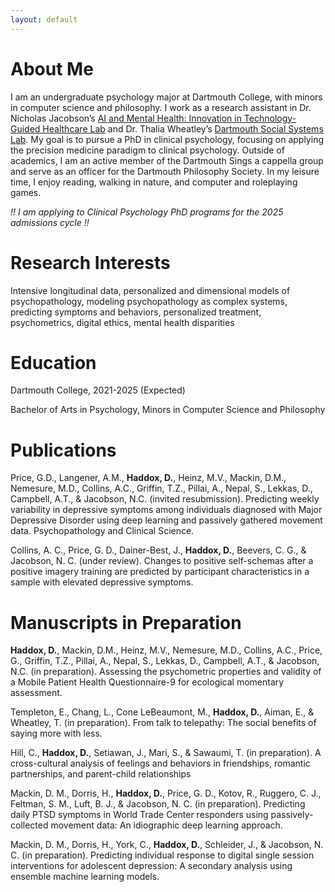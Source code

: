 ```yaml
---
layout: default
---
```


# About Me
I am an undergraduate psychology major at Dartmouth College, with minors in computer science and philosophy. I work as a research assistant in Dr. Nicholas Jacobson’s [AI and Mental Health: Innovation in Technology-Guided Healthcare Lab](https://geiselmed.dartmouth.edu/jacobsonlab/) and Dr. Thalia Wheatley’s [Dartmouth Social Systems Lab](http://www.wheatlab.com). My goal is to pursue a PhD in clinical psychology, focusing on applying the precision medicine paradigm to clinical psychology. Outside of academics, I am an active member of the Dartmouth Sings a cappella group and serve as an officer for the Dartmouth Philosophy Society. In my leisure time, I enjoy reading, walking in nature, and computer and roleplaying games.

*!! I am applying to Clinical Psychology PhD programs for the 2025 admissions cycle !!*

# Research Interests
Intensive longitudinal data, personalized and dimensional models of psychopathology, modeling psychopathology as complex systems, predicting symptoms and behaviors, personalized treatment, psychometrics, digital ethics, mental health disparities

# Education
Dartmouth College, 2021-2025 (Expected)

Bachelor of Arts in Psychology, Minors in Computer Science and Philosophy

# Publications

Price, G.D., Langener, A.M., **Haddox, D.**, Heinz, M.V., Mackin, D.M., Nemesure, M.D., Collins, A.C., Griffin, T.Z., Pillai, A., Nepal, S., Lekkas, D., Campbell, A.T., & Jacobson, N.C. (invited resubmission). Predicting weekly variability in depressive symptoms among individuals diagnosed with Major Depressive Disorder using deep learning and passively gathered movement data. Psychopathology and Clinical Science.

Collins, A. C., Price, G. D., Dainer-Best, J., **Haddox, D.**, Beevers, C. G., & Jacobson, N. C. (under review). Changes to positive self-schemas after a positive imagery training are predicted by participant characteristics in a sample with elevated depressive symptoms.

# Manuscripts in Preparation
**Haddox, D.**, Mackin, D.M., Heinz, M.V., Nemesure, M.D., Collins, A.C., Price, G., Griffin, T.Z., Pillai, A., Nepal, S., Lekkas, D., Campbell, A.T., & Jacobson, N.C. (in preparation). Assessing the psychometric properties and validity of a Mobile Patient Health Questionnaire-9 for ecological momentary assessment.

Templeton, E., Chang, L., Cone LeBeaumont, M., **Haddox, D.**, Aiman, E., & Wheatley, T. (in preparation). From talk to telepathy: The social benefits of saying more with less.

Hill, C., **Haddox, D.**, Setiawan, J., Mari, S., & Sawaumi, T. (in preparation). A cross-cultural analysis of feelings and behaviors in friendships, romantic partnerships, and parent-child relationships

Mackin, D. M., Dorris, H., **Haddox, D.**, Price, G. D., Kotov, R., Ruggero, C. J., Feltman, S. M., Luft, B. J., & Jacobson, N. C. (in preparation). Predicting daily PTSD symptoms in World Trade Center responders using passively-collected movement data: An idiographic deep learning approach.

Mackin, D. M., Dorris, H., York, C., **Haddox, D.**, Schleider, J., & Jacobson, N. C. (in preparation). Predicting individual response to digital single session interventions for adolescent depression: A secondary analysis using ensemble machine learning models.
